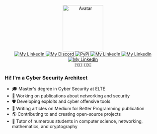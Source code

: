 <div align="center">
  <a href="https://github.com/dubniczky/">
    <img src="https://gitlab.com/richard-nagy/richard-nagy/-/raw/main/avatar.png" alt="Avatar" width="130" height="150"/>
  </a>
</div>

<div id="badges" align="center">
  <a href="https://www.linkedin.com/in/dubniczky/">
    <img src="https://img.shields.io/badge/LinkedIn-blue?style=for-the-badge&logo=linkedin&logoColor=white" alt="My LinkedIn"/>
  </a>
  <a href="https://dubniczky.medium.com/">
    <img src="https://img.shields.io/badge/Medium-black?style=for-the-badge&logo=medium&logoColor=white" alt="My Discord"/>
  </a>
  <a href="https://pypi.org/user/dubniczky/">
    <img src="https://img.shields.io/badge/PyPI-yellow?style=for-the-badge&logo=python&logoColor=white" alt="PyPi"/>
  </a>
  <a href="https://hub.docker.com/u/detrix">
    <img src="https://img.shields.io/badge/Docker_Hub-blue?style=for-the-badge&logo=docker&logoColor=white" alt="My LinkedIn"/>
  </a>
    <a href="https://github.com/dubniczky">
    <img src="https://img.shields.io/badge/Github-black?style=for-the-badge&logo=github&logoColor=white" alt="My LinkedIn"/>
  </a>
  </a>
    <a href="https://www.npmjs.com/~dubniczky">
    <img src="https://img.shields.io/badge/NPM-red?style=for-the-badge&logo=npm&logoColor=white" alt="My LinkedIn"/>
  </a>
</div>

<div align="center">
  🇭🇺 🇺🇸
</div>

### Hi! I'm a Cyber Security Architect

- 🎓 Master's degree in Cyber Security at ELTE
- 📜 Working on publications about networking and security
- 🛡️ Developing exploits and cyber offensive tools
- 📖 Writing articles on Medium for Better Programming publication
- 🌎 Contributing to and creating open-source projects
- 🏫 Tutor of numerous students in computer science, networking, mathematics, and cryptography
